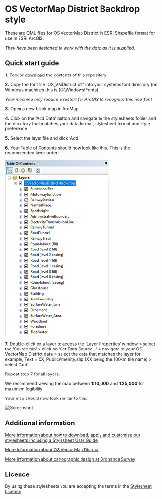# OS VectorMap District Backdrop style

These are QML files for OS VectorMap District in ESRI Shapefile format for use in ESRI ArcGIS.

*They have been designed to work with the data as it is supplied.*

## Quick start guide

**1.**  Fork or [download](https://github.com/OrdnanceSurvey/OS-VectorMap-District-stylesheets/archive/master.zip) the contents of this repository

**2.**  Copy the font file 'OS_VMDistrict.otf' into your systems font directory (on Windows machines this is (C:\Windows\Fonts)

*Your machine may require a restart for ArcGIS to recognise this new font*

**3.**  Open a new blank map in ArcMap

**4.**  Click on the ‘Add Data’ button and navigate to the stylesheets folder and the directory that matches your data format, stylesheet format and style preference

**5.**  Select the layer file and click ‘Add’

**6.**  Your Table of Contents should now look like this. This is the recommended layer order: 

  ![Screenshot](https://github.com/OrdnanceSurvey/OS-VectorMap-District-stylesheets/raw/master/ESRI%20Shapefile%20stylesheets/ESRI%20stylesheets%20(LYR)/Backdrop%20style/images/VMD_layer_order.PNG "Recommended layer order for OS VectorMap District")

**7.**  Double-click on a layer to access the ‘Layer Properties’ window > select the ‘Source tab’ > click on ‘Set Data Source…’ > navigate to your OS VectorMap District data > select the data that matches the layer for example, Text = XX_PublicAmenity.shp (XX being the 100km tile name) > select ‘Add’

Repeat step 7 for all layers.

We recommend viewing the map between **1:10,000** and **1:25,000** for maximum legibility

Your map should now look similar to this: 

  ![Screenshot](https://github.com/OrdnanceSurvey/OS-VectorMap-District-stylesheets/raw/master/ESRI%20Shapefile%20stylesheets/ESRI%20stylesheets%20(LYR)/Backdrop%20style/images/VMD_BD_screenshot.PNG "Screenshot of OS VectorMap District at 1:17,500")

## Additional information

[More information about how to download, apply and customise our stylesheets including a Stylesheet User Guide](http://www.ordnancesurvey.co.uk/resources/carto-design/cartographic-stylesheets.html)

[More information about OS VectorMap District](http://www.ordnancesurvey.co.uk/business-and-government/products/vectormap-district.html)

[More information about cartographic design at Ordnance Survey](https://www.ordnancesurvey.co.uk/resources/carto-design/)

## Licence

By using these stylesheets you are accepting the terms in the [Stylesheet Licence](http://www.ordnancesurvey.co.uk/docs/licences/stylesheet-licence-v2.pdf)

